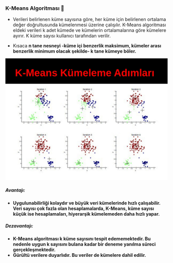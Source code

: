 ### K-Means Algoritması :dizzy:
- Verileri belirlenen küme sayısına göre, her küme için belirlenen ortalama değer doğrultusunda kümelenmesi üzerine çalışılır. K-Means algoritması eldeki verileri k adet kümede ve kümelerin ortalamalarına göre kümelere ayırır. K küme sayısı kullanıcı tarafından verilir.

- Kısaca <b>n tane nesneyi -küme içi benzerlik maksimum, kümeler arası benzerlik minimum olacak şekilde- k tane kümeye böler.

<img src="Iteration.jpg" title="kmeans kümeleme adimlari">

##### Avantajı:
- Uygulunabilirliği kolaydır ve büyük veri kümelerinde hızlı çalışabilir. Veri sayısı çok fazla olan hesaplamalarda, K-Means, küme sayısı küçük ise hesaplamaları, hiyerarşik kümelemeden daha hızlı yapar.

##### Dezavantajı:

- K-Means algoritması k küme sayısını tespit edememektedir. Bu nedenle uygun k sayısını bulana kadar bir deneme yanılma süreci gerçekleşmektedir.
- Gürültü verilere duyarlıdır. Bu veriler de kümelere dahil edilir.
